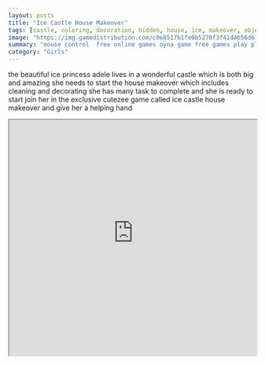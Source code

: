 ```yaml
---
layout: posts
title: "Ice Castle House Makeover"
tags: [castle, coloring, decoration, hidden, house, ice, makeover, objects, free, online, games, oyna, game, free, games, play, play, games]
image: "https://img.gamedistribution.com/c0e8517b1fe0b5270f3f41d4b56d6118.jpg"
summary: "mouse control  free online games oyna game free games play play games"
category: "Girls"
---
```


the beautiful ice princess adele lives in a wonderful castle which is both big and amazing she needs to start the house makeover which includes cleaning and decorating she has many task to complete and she is ready to start join her in the exclusive cutezee game called ice castle house makeover and give her a helping hand

<iframe width="100%" height="480px;" src="https://flash.gamedistribution.com?game=c0e8517b1fe0b5270f3f41d4b56d6118"></iframe>